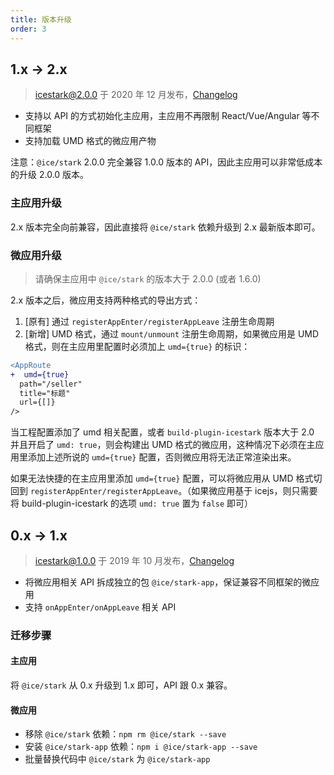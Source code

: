 ```yaml
---
title: 版本升级
order: 3
---
```


## 1.x -> 2.x

> icestark@2.0.0 于 2020 年 12 月发布，[Changelog](https://github.com/ice-lab/icestark/releases/tag/v2.0.0)

- 支持以 API 的方式初始化主应用，主应用不再限制 React/Vue/Angular 等不同框架
- 支持加载 UMD 格式的微应用产物

注意：`@ice/stark` 2.0.0 完全兼容 1.0.0 版本的 API，因此主应用可以非常低成本的升级 2.0.0 版本。

### 主应用升级

2.x 版本完全向前兼容，因此直接将 `@ice/stark` 依赖升级到 2.x 最新版本即可。
### 微应用升级

> 请确保主应用中 `@ice/stark` 的版本大于 2.0.0 (或者 1.6.0)

2.x 版本之后，微应用支持两种格式的导出方式：

1. [原有] 通过 `registerAppEnter/registerAppLeave` 注册生命周期
2. [新增] UMD 格式，通过 `mount/unmount` 注册生命周期，如果微应用是 UMD 格式，则在主应用里配置时必须加上 `umd={true}` 的标识：

```diff
<AppRoute
+  umd={true}
  path="/seller"
  title="标题"
  url={[]}
/>
```

当工程配置添加了 umd 相关配置，或者 `build-plugin-icestark` 版本大于 2.0 并且开启了 `umd: true`，则会构建出 UMD 格式的微应用，这种情况下必须在主应用里添加上述所说的 `umd={true}` 配置，否则微应用将无法正常渲染出来。

如果无法快捷的在主应用里添加 `umd={true}` 配置，可以将微应用从 UMD 格式切回到 `registerAppEnter/registerAppLeave`。（如果微应用基于 icejs，则只需要将 build-plugin-icestark 的选项 `umd: true` 置为 `false` 即可）

## 0.x -> 1.x

> icestark@1.0.0 于 2019 年 10 月发布，[Changelog](https://github.com/ice-lab/icestark/releases/tag/v1.0.0(2019-10-14))

- 将微应用相关 API 拆成独立的包 `@ice/stark-app`，保证兼容不同框架的微应用
- 支持 `onAppEnter/onAppLeave` 相关 API

### 迁移步骤

#### 主应用

将 `@ice/stark` 从 0.x 升级到 1.x 即可，API 跟 0.x 兼容。

#### 微应用

- 移除 `@ice/stark` 依赖：`npm rm @ice/stark --save`
- 安装 `@ice/stark-app` 依赖：`npm i @ice/stark-app --save`
- 批量替换代码中 `@ice/stark` 为 `@ice/stark-app`
